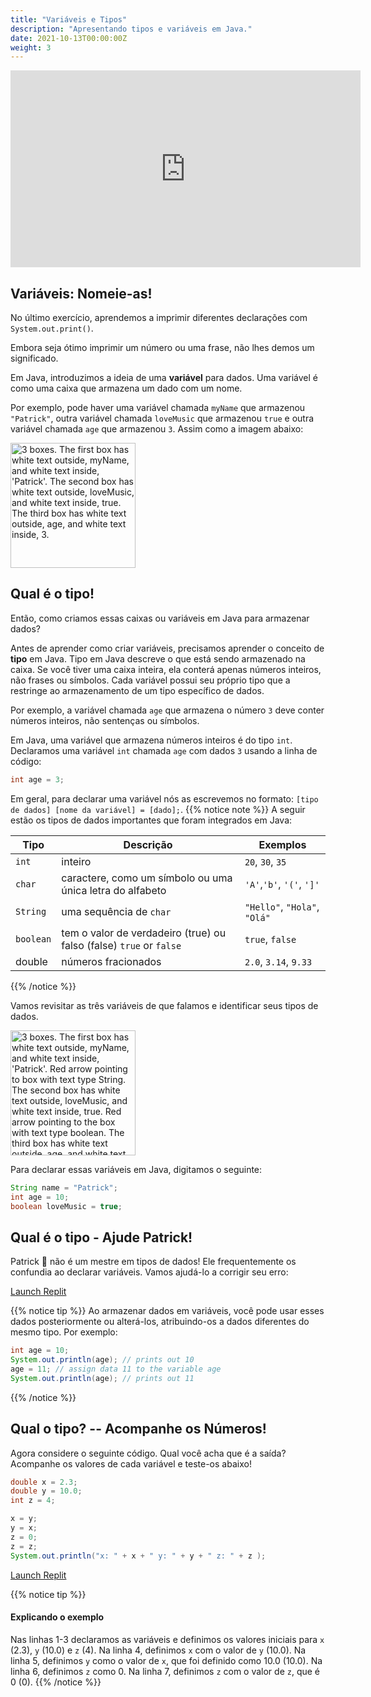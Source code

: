 ```yaml
---
title: "Variáveis ​​e Tipos"
description: "Apresentando tipos e variáveis ​​em Java."
date: 2021-10-13T00:00:00Z
weight: 3
---
```


<p style="text-align: center;"><iframe width="560" height="315" src="https://www.youtube.com/embed/KE0fNb-hTKE" frameborder="0" allow="accelerometer; autoplay; clipboard-write; encrypted-media; gyroscope; picture-in-picture" allowfullscreen></iframe></p>

## Variáveis: Nomeie-as!

No último exercício, aprendemos a imprimir diferentes declarações com `System.out.print()`.

Embora seja ótimo imprimir um número ou uma frase, não lhes demos um significado.

Em Java, introduzimos a ideia de uma **variável** para dados. Uma variável é como uma caixa que armazena um dado com um nome.

Por exemplo, pode haver uma variável chamada `myName` que armazenou `"Patrick"`, outra variável chamada `loveMusic` que armazenou `true` e outra variável chamada `age` que armazenou `3`. Assim como a imagem abaixo:

<img src="../images/variable.png" height="200" alt="3 boxes. The first box has white text outside, myName, and white text inside, 'Patrick'. The second box has white text outside, loveMusic, and white text inside, true. The third box has white text outside, age, and white text inside, 3."/>

## Qual é o tipo!

Então, como criamos essas caixas ou variáveis ​​em Java para armazenar dados?

Antes de aprender como criar variáveis, precisamos aprender o conceito de **tipo** em Java. Tipo em Java descreve o que está sendo armazenado na caixa. Se você tiver uma caixa inteira, ela conterá apenas números inteiros, não frases ou símbolos. Cada variável possui seu próprio tipo que a restringe ao armazenamento de um tipo específico de dados.

Por exemplo, a variável chamada `age` que armazena o número `3` deve conter números inteiros, não sentenças ou símbolos.

Em Java, uma variável que armazena números inteiros é do tipo `int`. Declaramos uma variável `int` chamada `age` com dados `3` usando a linha de código:

```java
int age = 3;
```

Em geral, para declarar uma variável nós as escrevemos no formato: `[tipo de dados] [nome da variável] = [dado];`.
{{% notice note %}}
A seguir estão os tipos de dados importantes que foram integrados em Java:

**Tipo** | **Descrição** | **Exemplos**
--------|-----------|----------
`int` | inteiro | `20`, `30`, `35`
`char` | caractere, como um símbolo ou uma única letra do alfabeto | `'A'`,`'b'`, `'('`, `']'`
`String` | uma sequência de `char` | `"Hello"`, `"Hola"`, `"Olá"`
`boolean` | tem o valor de verdadeiro (true) ou falso (false) `true` or `false` | `true`, `false`
double | números fracionados | `2.0`, `3.14`, `9.33`

{{% /notice %}}

Vamos revisitar as três variáveis ​​de que falamos e identificar seus tipos de dados. 

<img src="../images/dataType.png" height="200" alt="3 boxes. The first box has white text outside, myName, and white text inside, 'Patrick'. Red arrow pointing to box with text type String. The second box has white text outside, loveMusic, and white text inside, true. Red arrow pointing to the box with text type boolean. The third box has white text outside, age, and white text inside, 3. Red arrow pointing to the box with text type int"/> 

Para declarar essas variáveis ​​em Java, digitamos o seguinte:

```java
String name = "Patrick";
int age = 10;
boolean loveMusic = true;
```

## Qual é o tipo - Ajude Patrick!

Patrick 🐥 não é um mestre em tipos de dados! Ele frequentemente os confundia ao declarar variáveis. Vamos ajudá-lo a corrigir seu erro:

<a class="my-2 mx-4 btn btn-info" href="https://replit.com/@nuevofoundation/JavaBasicsDataType" target="_blank">Launch Replit</a>

{{% notice tip %}}
Ao armazenar dados em variáveis, você pode usar esses dados posteriormente ou alterá-los, atribuindo-os a dados diferentes do mesmo tipo. Por exemplo:

```java
int age = 10;
System.out.println(age); // prints out 10
age = 11; // assign data 11 to the variable age
System.out.println(age); // prints out 11
```

{{% /notice %}}

## Qual o tipo? -- Acompanhe os Números!

Agora considere o seguinte código. Qual você acha que é a saída? Acompanhe os valores de cada variável e teste-os abaixo!

```java
double x = 2.3;
double y = 10.0;
int z = 4;

x = y;
y = x;
z = 0;
z = z;
System.out.println("x: " + x + " y: " + y + " z: " + z );
```

<a class="my-2 mx-4 btn btn-info" href="https://replit.com/@nuevofoundation/JavaBasicsVariable" target="_blank">Launch Replit</a>

{{% notice tip %}}
#### Explicando o exemplo
Nas linhas 1-3 declaramos as variáveis ​​e definimos os valores iniciais para `x` (2.3), `y` (10.0) e `z` (4).
Na linha 4, definimos `x` com o valor de `y` (10.0).
Na linha 5, definimos `y` como o valor de `x`, que foi definido como 10.0 (10.0).
Na linha 6, definimos `z` como 0.
Na linha 7, definimos `z` com o valor de `z`, que é 0 (0).
{{% /notice %}}
